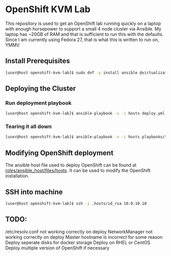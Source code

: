 # OpenShift KVM Lab

This repository is used to get an OpenShift lab running quickly on a laptop with enough horsepower to support a small 4 node cluster via Ansible. My laptop has ~20GB of RAM and that is sufficient to run this with the defaults.  
Since I am currently using Fedora 27, that is what this is written to run on, YMMV.

## Install Prerequisites

```bash
[user@host openshift-kvm-lab]$ sudo dnf -y install ansible @virtualization
```

## Deploying the Cluster

### Run deployment playbook

```bash
[user@host openshift-kvm-lab]$ ansible-playbook -v -i hosts deploy.yml | tee deploy.log
```

### Tearing it all down

```bash
[user@host openshift-kvm-lab]$ ansible-playbook -v -i hosts playbooks/teardown.yml | tee teardown.log
```

## Modifying OpenShift deployment

The ansible host file used to deploy OpenShift can be found at [roles/ansible_host/files/hosts](roles/ansible_host/files/hosts). It can be used to modify the OpenShift installation.

## SSH into machine

```bash
[user@host openshift-kvm-lab]$ ssh -i .hosts/id_rsa 10.0.10.10
```

## TODO:
/etc/resolv.conf not working correctly on deploy
NetworkManager not working correctly on deploy
Master hostname is incorrect for some reason
Deploy seperate disks for docker storage
Deploy on RHEL or CentOS
Deploy multiple version of OpenShift if necessary